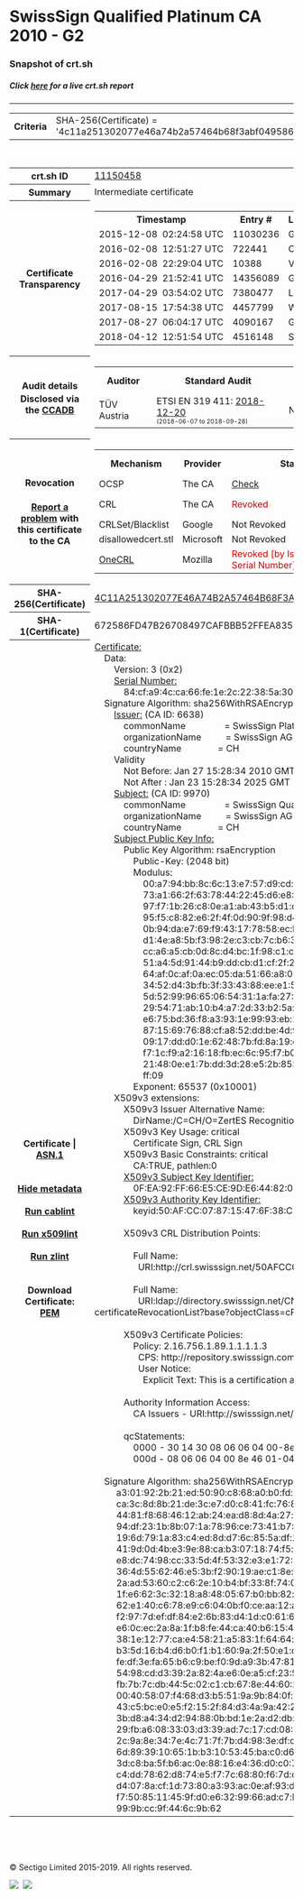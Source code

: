 # SwissSign Qualified Platinum CA 2010 - G2
### Snapshot of crt.sh
##### Click [here](https://crt.sh/?q=4C11A251302077E46A74B2A57464B68F3ABF049586C9A68DDF4E9E503F236AB0) for a live crt.sh report

---
<!DOCTYPE HTML PUBLIC "-//W3C//DTD HTML 4.0 Transitional//EN">
<HTML>

<BODY>

<TABLE>
  <TR>
    <TH class="outer">Criteria</TH>
    <TD class="outer">SHA-256(Certificate) = '4c11a251302077e46a74b2a57464b68f3abf049586c9a68ddf4e9e503f236ab0'</TD>
  </TR>
</TABLE>
<BR>
<TABLE>
  <TR>
    <TH class="outer">crt.sh ID</TH>
    <TD class="outer"><A href="?id=11150458">11150458</A></TD>
  </TR>
  <TR>
    <TH class="outer">Summary</TH>
    <TD class="outer">Intermediate certificate</TD>
  </TR>
  <TR>
    <TH class="outer">Certificate<BR>Transparency</TH>
    <TD class="outer">
<TABLE class="options" style="margin-left:0px">
  <TR>
    <TH>Timestamp</TH>
    <TH>Entry #</TH>
    <TH>Log Operator</TH>
    <TH>Log URL</TH>
  </TR>
  <TR>
    <TD>2015-12-08&nbsp; <FONT class="small">02:24:58 UTC</FONT></TD>
    <TD>11030236</TD>
    <TD>Google</TD>
    <TD>https://ct.googleapis.com/pilot</TD>
  </TR>
  <TR>
    <TD>2016-02-08&nbsp; <FONT class="small">12:51:27 UTC</FONT></TD>
    <TD>722441</TD>
    <TD>Certly</TD>
    <TD>https://log.certly.io</TD>
  </TR>
  <TR>
    <TD>2016-02-08&nbsp; <FONT class="small">22:29:04 UTC</FONT></TD>
    <TD>10388</TD>
    <TD>Venafi</TD>
    <TD>https://ctlog.api.venafi.com</TD>
  </TR>
  <TR>
    <TD>2016-04-29&nbsp; <FONT class="small">21:52:41 UTC</FONT></TD>
    <TD>14356089</TD>
    <TD>Google</TD>
    <TD>https://ct.googleapis.com/rocketeer</TD>
  </TR>
  <TR>
    <TD>2017-04-29&nbsp; <FONT class="small">03:54:02 UTC</FONT></TD>
    <TD>7380477</TD>
    <TD>Let's Encrypt</TD>
    <TD>https://clicky.ct.letsencrypt.org</TD>
  </TR>
  <TR>
    <TD>2017-08-15&nbsp; <FONT class="small">17:54:38 UTC</FONT></TD>
    <TD>4457799</TD>
    <TD>WoTrus</TD>
    <TD>https://ctlog.wosign.com</TD>
  </TR>
  <TR>
    <TD>2017-08-27&nbsp; <FONT class="small">06:04:17 UTC</FONT></TD>
    <TD>4090167</TD>
    <TD>Google</TD>
    <TD>https://ct.googleapis.com/skydiver</TD>
  </TR>
  <TR>
    <TD>2018-04-12&nbsp; <FONT class="small">12:51:54 UTC</FONT></TD>
    <TD>4516148</TD>
    <TD>Sectigo</TD>
    <TD>https://dodo.ct.comodo.com</TD>
  </TR>
</TABLE>
    </TD>
  </TR>
  <TR>
    <TH class="outer">Audit details<BR>
      <DIV class="small" style="padding-top:3px">Disclosed via the
        <A href="//ccadb-public.secure.force.com/mozilla/PublicAllIntermediateCerts" target="_blank">CCADB</A></DIV>
    </TH>
    <TD class="outer">
<TABLE class="options" style="margin-left:0px">
  <TR>
    <TH>Auditor</TH>
    <TH>Standard Audit</TH>
    <TH>BR Audit</TH>
    <TH>EV SSL Audit</TH>
    <TH>Documents</TH>
    <TH>CCADB</TH>
    <TH>Root Owner / Certificate</TH>
  </TR>
  <TR>
    <TD style="vertical-align:middle">TÜV Austria</TD>
    <TD>ETSI EN 319 411:
      <A href="https://it-tuv.com/wp-content/uploads/2018/12/AA2018122001_Audit_Attestation_TA_CERT__SwissSign_Platinum_G2.pdf" target="_blank">2018-12-20</A>
      <BR><FONT style="font-size:8pt">(2018-06-07 to 2018-09-28)</FONT></TD>
    <TD>No    <TD>No    <TD>
      <A href="http://repository.swisssign.com/SwissSign-Platinum-CP-CPS.pdf" target="blank">CP</A>
      <A href="http://repository.swisssign.com/SwissSign-Platinum-CP-CPS.pdf" target="blank">CPS</A>
    </TD>
    <TD><A href="//ccadb.force.com/0011J00001Fy28HQAR" target="_blank">0011J00001Fy28HQAR</A></TD>
    <TD><A href="/?id=8986188">SwissSign AG</A></TD>
  </TR>
</TABLE>
    </TD>
  </TR>
  <TR>
    <TH class="outer">Revocation<BR><BR>
      <DIV class="small" style="padding-top:3px"><A href="?id=11150458&opt=problemreporting">Report a problem</A> with<BR>this certificate to the CA</DIV></TH>
    <TD class="outer">
      <TABLE class="options" style="margin-left:0px">
        <TR>
          <TH>Mechanism</TH>
          <TH>Provider</TH>
          <TH>Status</TH>
          <TH>Revocation Date</TH>
          <TH>Last Observed in CRL</TH>
          <TH>Last Checked <SPAN style="color:#CC0000;vertical-align:middle;font-size:70%;font-weight:normal">(Error)</SPAN></TH>
        </TR>
        <TR>
          <TD>OCSP</TD>
          <TD>The CA</TD>
          <TD><A href="?id=11150458&opt=ocsp">Check</A></TD>
          <TD><SPAN style="color:#888888">?</SPAN></TD>
          <TD><SPAN style="color:#888888">n/a</SPAN></TD>
          <TD><SPAN style="color:#888888">?</SPAN></TD>
        </TR>
        <TR>
          <TD>CRL</TD>
          <TD>The CA</TD>
          <TD><SPAN style="color:#CC0000">Revoked</SPAN></TD><TD>2018-12-11&nbsp; <FONT class="small">16:37:43 UTC</FONT></TD><TD>2019-11-06&nbsp; <FONT class="small">17:53:29 UTC</FONT></TD><TD>2019-12-04&nbsp; <FONT class="small">16:18:02 UTC</FONT></TD>
        </TR>
        <TR>
          <TD>CRLSet/Blacklist</TD>
          <TD>Google</TD>
          <TD>Not Revoked</TD>
          <TD><SPAN style="color:#888888">n/a</SPAN></TD>
          <TD><SPAN style="color:#888888">n/a</SPAN></TD>
          <TD><SPAN style="color:#888888">n/a</SPAN></TD>
        </TR>
        <TR>
          <TD>disallowedcert.stl</TD>
          <TD>Microsoft</TD>
          <TD>Not Revoked</TD>
          <TD><SPAN style="color:#888888">n/a</SPAN></TD>
          <TD><SPAN style="color:#888888">n/a</SPAN></TD>
          <TD><SPAN style="color:#888888">n/a</SPAN></TD>
        </TR>
        <TR>
          <TD><A href="/mozilla-onecrl" target="_blank">OneCRL</A></TD>
          <TD>Mozilla</TD>
          <TD><SPAN style="color:#CC0000">Revoked [by Issuer Name, Serial Number]</SPAN></TD><TD>2019-01-18&nbsp; <FONT class="small">11:45:13 UTC</FONT></TD>
          <TD><SPAN style="color:#888888">n/a</SPAN></TD>
          <TD><SPAN style="color:#888888">n/a</SPAN></TD>
        </TR>
      </TABLE>
    </TD>
  </TR>
  <TR>
    <TH class="outer">SHA-256(Certificate)</TH>
    <TD class="outer"><A href="//censys.io/certificates/4c11a251302077e46a74b2a57464b68f3abf049586c9a68ddf4e9e503f236ab0">4C11A251302077E46A74B2A57464B68F3ABF049586C9A68DDF4E9E503F236AB0</A></TD>
  </TR>
  <TR>
    <TH class="outer">SHA-1(Certificate)</TH>
    <TD class="outer">672586FD47B26708497CAFBBB52FFEA835B5BB58</TD>
  </TR>
  <TR>
    <TH class="outer">Certificate | <A href="?asn1=11150458">ASN.1</A>
      <SPAN class="small"><BR>
      <BR><BR><A href="?id=11150458&opt=nometadata">Hide metadata</A>
      <BR><BR><A href="?id=11150458&opt=cablint">Run cablint</A>
      <BR><BR><A href="?id=11150458&opt=x509lint">Run x509lint</A>
      <BR><BR><A href="?id=11150458&opt=zlint">Run zlint</A>
      <BR><BR><BR>Download Certificate: <A href="?d=11150458">PEM</A>
      </SPAN>
    </TH>
    <TD class="text"><A href="?d=11150458">Certificate:</A><BR>&nbsp;&nbsp;&nbsp;&nbsp;Data:<BR>&nbsp;&nbsp;&nbsp;&nbsp;&nbsp;&nbsp;&nbsp;&nbsp;Version:&nbsp;3&nbsp;(0x2)<BR>&nbsp;&nbsp;&nbsp;&nbsp;&nbsp;&nbsp;&nbsp;&nbsp;<A href="?serial=0084cfa94cca66fe1e2c22385a300027">Serial&nbsp;Number:</A><BR>&nbsp;&nbsp;&nbsp;&nbsp;&nbsp;&nbsp;&nbsp;&nbsp;&nbsp;&nbsp;&nbsp;&nbsp;84:cf:a9:4c:ca:66:fe:1e:2c:22:38:5a:30:00:27<BR>&nbsp;&nbsp;&nbsp;&nbsp;Signature&nbsp;Algorithm:&nbsp;sha256WithRSAEncryption<BR>&nbsp;&nbsp;&nbsp;&nbsp;&nbsp;&nbsp;&nbsp;&nbsp;<A href="?caid=6638">Issuer:</A> <SPAN class="small">(CA ID: 6638)</SPAN><BR>&nbsp;&nbsp;&nbsp;&nbsp;&nbsp;&nbsp;&nbsp;&nbsp;&nbsp;&nbsp;&nbsp;&nbsp;commonName&nbsp;&nbsp;&nbsp;&nbsp;&nbsp;&nbsp;&nbsp;&nbsp;&nbsp;&nbsp;&nbsp;&nbsp;&nbsp;&nbsp;&nbsp;&nbsp;=&nbsp;SwissSign&nbsp;Platinum&nbsp;CA&nbsp;-&nbsp;G2<BR>&nbsp;&nbsp;&nbsp;&nbsp;&nbsp;&nbsp;&nbsp;&nbsp;&nbsp;&nbsp;&nbsp;&nbsp;organizationName&nbsp;&nbsp;&nbsp;&nbsp;&nbsp;&nbsp;&nbsp;&nbsp;&nbsp;&nbsp;=&nbsp;SwissSign&nbsp;AG<BR>&nbsp;&nbsp;&nbsp;&nbsp;&nbsp;&nbsp;&nbsp;&nbsp;&nbsp;&nbsp;&nbsp;&nbsp;countryName&nbsp;&nbsp;&nbsp;&nbsp;&nbsp;&nbsp;&nbsp;&nbsp;&nbsp;&nbsp;&nbsp;&nbsp;&nbsp;&nbsp;&nbsp;=&nbsp;CH<BR>&nbsp;&nbsp;&nbsp;&nbsp;&nbsp;&nbsp;&nbsp;&nbsp;Validity<BR>&nbsp;&nbsp;&nbsp;&nbsp;&nbsp;&nbsp;&nbsp;&nbsp;&nbsp;&nbsp;&nbsp;&nbsp;Not&nbsp;Before:&nbsp;Jan&nbsp;27&nbsp;15:28:34&nbsp;2010&nbsp;GMT<BR>&nbsp;&nbsp;&nbsp;&nbsp;&nbsp;&nbsp;&nbsp;&nbsp;&nbsp;&nbsp;&nbsp;&nbsp;Not&nbsp;After&nbsp;:&nbsp;Jan&nbsp;23&nbsp;15:28:34&nbsp;2025&nbsp;GMT<BR>&nbsp;&nbsp;&nbsp;&nbsp;&nbsp;&nbsp;&nbsp;&nbsp;<A href="?caid=9970">Subject:</A> <SPAN class="small">(CA ID: 9970)</SPAN><BR>&nbsp;&nbsp;&nbsp;&nbsp;&nbsp;&nbsp;&nbsp;&nbsp;&nbsp;&nbsp;&nbsp;&nbsp;commonName&nbsp;&nbsp;&nbsp;&nbsp;&nbsp;&nbsp;&nbsp;&nbsp;&nbsp;&nbsp;&nbsp;&nbsp;&nbsp;&nbsp;&nbsp;&nbsp;=&nbsp;SwissSign&nbsp;Qualified&nbsp;Platinum&nbsp;CA&nbsp;2010&nbsp;-&nbsp;G2<BR>&nbsp;&nbsp;&nbsp;&nbsp;&nbsp;&nbsp;&nbsp;&nbsp;&nbsp;&nbsp;&nbsp;&nbsp;organizationName&nbsp;&nbsp;&nbsp;&nbsp;&nbsp;&nbsp;&nbsp;&nbsp;&nbsp;&nbsp;=&nbsp;SwissSign&nbsp;AG<BR>&nbsp;&nbsp;&nbsp;&nbsp;&nbsp;&nbsp;&nbsp;&nbsp;&nbsp;&nbsp;&nbsp;&nbsp;countryName&nbsp;&nbsp;&nbsp;&nbsp;&nbsp;&nbsp;&nbsp;&nbsp;&nbsp;&nbsp;&nbsp;&nbsp;&nbsp;&nbsp;&nbsp;=&nbsp;CH<BR>&nbsp;&nbsp;&nbsp;&nbsp;&nbsp;&nbsp;&nbsp;&nbsp;<A href="?spkisha256=8997789a16a491b8002d7c8bfdf42ee0b54e0df3288c73f4a2b32b8f2c6b337c">Subject&nbsp;Public&nbsp;Key&nbsp;Info:</A><BR>&nbsp;&nbsp;&nbsp;&nbsp;&nbsp;&nbsp;&nbsp;&nbsp;&nbsp;&nbsp;&nbsp;&nbsp;Public&nbsp;Key&nbsp;Algorithm:&nbsp;rsaEncryption<BR>&nbsp;&nbsp;&nbsp;&nbsp;&nbsp;&nbsp;&nbsp;&nbsp;&nbsp;&nbsp;&nbsp;&nbsp;&nbsp;&nbsp;&nbsp;&nbsp;Public-Key:&nbsp;(2048&nbsp;bit)<BR>&nbsp;&nbsp;&nbsp;&nbsp;&nbsp;&nbsp;&nbsp;&nbsp;&nbsp;&nbsp;&nbsp;&nbsp;&nbsp;&nbsp;&nbsp;&nbsp;Modulus:<BR>&nbsp;&nbsp;&nbsp;&nbsp;&nbsp;&nbsp;&nbsp;&nbsp;&nbsp;&nbsp;&nbsp;&nbsp;&nbsp;&nbsp;&nbsp;&nbsp;&nbsp;&nbsp;&nbsp;&nbsp;00:a7:94:bb:8c:6c:13:e7:57:d9:cd:76:79:1a:93:<BR>&nbsp;&nbsp;&nbsp;&nbsp;&nbsp;&nbsp;&nbsp;&nbsp;&nbsp;&nbsp;&nbsp;&nbsp;&nbsp;&nbsp;&nbsp;&nbsp;&nbsp;&nbsp;&nbsp;&nbsp;73:a1:66:2f:63:78:44:22:45:d6:e8:4e:0a:ad:33:<BR>&nbsp;&nbsp;&nbsp;&nbsp;&nbsp;&nbsp;&nbsp;&nbsp;&nbsp;&nbsp;&nbsp;&nbsp;&nbsp;&nbsp;&nbsp;&nbsp;&nbsp;&nbsp;&nbsp;&nbsp;97:f7:1b:26:c8:0e:a1:ab:43:b5:d1:c4:d8:eb:71:<BR>&nbsp;&nbsp;&nbsp;&nbsp;&nbsp;&nbsp;&nbsp;&nbsp;&nbsp;&nbsp;&nbsp;&nbsp;&nbsp;&nbsp;&nbsp;&nbsp;&nbsp;&nbsp;&nbsp;&nbsp;95:f5:c8:82:e6:2f:4f:0d:90:9f:98:d4:05:b2:b1:<BR>&nbsp;&nbsp;&nbsp;&nbsp;&nbsp;&nbsp;&nbsp;&nbsp;&nbsp;&nbsp;&nbsp;&nbsp;&nbsp;&nbsp;&nbsp;&nbsp;&nbsp;&nbsp;&nbsp;&nbsp;0b:94:da:e7:69:f9:43:17:78:58:ec:be:c6:6f:08:<BR>&nbsp;&nbsp;&nbsp;&nbsp;&nbsp;&nbsp;&nbsp;&nbsp;&nbsp;&nbsp;&nbsp;&nbsp;&nbsp;&nbsp;&nbsp;&nbsp;&nbsp;&nbsp;&nbsp;&nbsp;d1:4e:a8:5b:f3:98:2e:c3:cb:7c:b6:3c:7a:f3:f0:<BR>&nbsp;&nbsp;&nbsp;&nbsp;&nbsp;&nbsp;&nbsp;&nbsp;&nbsp;&nbsp;&nbsp;&nbsp;&nbsp;&nbsp;&nbsp;&nbsp;&nbsp;&nbsp;&nbsp;&nbsp;cc:a6:a5:cb:0d:8c:d4:bc:1f:98:c1:c2:28:bd:57:<BR>&nbsp;&nbsp;&nbsp;&nbsp;&nbsp;&nbsp;&nbsp;&nbsp;&nbsp;&nbsp;&nbsp;&nbsp;&nbsp;&nbsp;&nbsp;&nbsp;&nbsp;&nbsp;&nbsp;&nbsp;51:a4:5d:91:44:b9:dd:cb:d1:cf:2f:20:47:8e:36:<BR>&nbsp;&nbsp;&nbsp;&nbsp;&nbsp;&nbsp;&nbsp;&nbsp;&nbsp;&nbsp;&nbsp;&nbsp;&nbsp;&nbsp;&nbsp;&nbsp;&nbsp;&nbsp;&nbsp;&nbsp;64:af:0c:af:0a:ec:05:da:51:66:a8:00:bc:d3:72:<BR>&nbsp;&nbsp;&nbsp;&nbsp;&nbsp;&nbsp;&nbsp;&nbsp;&nbsp;&nbsp;&nbsp;&nbsp;&nbsp;&nbsp;&nbsp;&nbsp;&nbsp;&nbsp;&nbsp;&nbsp;34:52:d4:3b:fb:3f:33:43:88:ee:e1:55:6a:e3:97:<BR>&nbsp;&nbsp;&nbsp;&nbsp;&nbsp;&nbsp;&nbsp;&nbsp;&nbsp;&nbsp;&nbsp;&nbsp;&nbsp;&nbsp;&nbsp;&nbsp;&nbsp;&nbsp;&nbsp;&nbsp;5d:52:99:96:65:06:54:31:1a:fa:27:34:84:5d:51:<BR>&nbsp;&nbsp;&nbsp;&nbsp;&nbsp;&nbsp;&nbsp;&nbsp;&nbsp;&nbsp;&nbsp;&nbsp;&nbsp;&nbsp;&nbsp;&nbsp;&nbsp;&nbsp;&nbsp;&nbsp;29:54:71:ab:10:b4:a7:2d:33:b2:5a:81:bb:a9:ea:<BR>&nbsp;&nbsp;&nbsp;&nbsp;&nbsp;&nbsp;&nbsp;&nbsp;&nbsp;&nbsp;&nbsp;&nbsp;&nbsp;&nbsp;&nbsp;&nbsp;&nbsp;&nbsp;&nbsp;&nbsp;e6:75:bd:36:f8:a3:93:1e:99:93:eb:18:db:d8:4e:<BR>&nbsp;&nbsp;&nbsp;&nbsp;&nbsp;&nbsp;&nbsp;&nbsp;&nbsp;&nbsp;&nbsp;&nbsp;&nbsp;&nbsp;&nbsp;&nbsp;&nbsp;&nbsp;&nbsp;&nbsp;87:15:69:76:88:cf:a8:52:dd:be:4d:9c:09:60:40:<BR>&nbsp;&nbsp;&nbsp;&nbsp;&nbsp;&nbsp;&nbsp;&nbsp;&nbsp;&nbsp;&nbsp;&nbsp;&nbsp;&nbsp;&nbsp;&nbsp;&nbsp;&nbsp;&nbsp;&nbsp;09:17:dd:d0:1e:62:48:7b:fd:8a:19:e5:90:77:c8:<BR>&nbsp;&nbsp;&nbsp;&nbsp;&nbsp;&nbsp;&nbsp;&nbsp;&nbsp;&nbsp;&nbsp;&nbsp;&nbsp;&nbsp;&nbsp;&nbsp;&nbsp;&nbsp;&nbsp;&nbsp;f7:1c:f9:a2:16:18:fb:ec:6c:95:f7:b0:64:f8:d8:<BR>&nbsp;&nbsp;&nbsp;&nbsp;&nbsp;&nbsp;&nbsp;&nbsp;&nbsp;&nbsp;&nbsp;&nbsp;&nbsp;&nbsp;&nbsp;&nbsp;&nbsp;&nbsp;&nbsp;&nbsp;21:48:0e:e1:7b:dd:3d:28:e5:2b:85:18:b0:3b:0a:<BR>&nbsp;&nbsp;&nbsp;&nbsp;&nbsp;&nbsp;&nbsp;&nbsp;&nbsp;&nbsp;&nbsp;&nbsp;&nbsp;&nbsp;&nbsp;&nbsp;&nbsp;&nbsp;&nbsp;&nbsp;ff:09<BR>&nbsp;&nbsp;&nbsp;&nbsp;&nbsp;&nbsp;&nbsp;&nbsp;&nbsp;&nbsp;&nbsp;&nbsp;&nbsp;&nbsp;&nbsp;&nbsp;Exponent:&nbsp;65537&nbsp;(0x10001)<BR>&nbsp;&nbsp;&nbsp;&nbsp;&nbsp;&nbsp;&nbsp;&nbsp;X509v3&nbsp;extensions:<BR>&nbsp;&nbsp;&nbsp;&nbsp;&nbsp;&nbsp;&nbsp;&nbsp;&nbsp;&nbsp;&nbsp;&nbsp;X509v3&nbsp;Issuer&nbsp;Alternative&nbsp;Name:&nbsp;<BR>&nbsp;&nbsp;&nbsp;&nbsp;&nbsp;&nbsp;&nbsp;&nbsp;&nbsp;&nbsp;&nbsp;&nbsp;&nbsp;&nbsp;&nbsp;&nbsp;DirName:/C=CH/O=ZertES&nbsp;Recognition&nbsp;Body:&nbsp;KPMG&nbsp;AG<BR>&nbsp;&nbsp;&nbsp;&nbsp;&nbsp;&nbsp;&nbsp;&nbsp;&nbsp;&nbsp;&nbsp;&nbsp;X509v3&nbsp;Key&nbsp;Usage:&nbsp;critical<BR>&nbsp;&nbsp;&nbsp;&nbsp;&nbsp;&nbsp;&nbsp;&nbsp;&nbsp;&nbsp;&nbsp;&nbsp;&nbsp;&nbsp;&nbsp;&nbsp;Certificate&nbsp;Sign,&nbsp;CRL&nbsp;Sign<BR>&nbsp;&nbsp;&nbsp;&nbsp;&nbsp;&nbsp;&nbsp;&nbsp;&nbsp;&nbsp;&nbsp;&nbsp;X509v3&nbsp;Basic&nbsp;Constraints:&nbsp;critical<BR>&nbsp;&nbsp;&nbsp;&nbsp;&nbsp;&nbsp;&nbsp;&nbsp;&nbsp;&nbsp;&nbsp;&nbsp;&nbsp;&nbsp;&nbsp;&nbsp;CA:TRUE,&nbsp;pathlen:0<BR>&nbsp;&nbsp;&nbsp;&nbsp;&nbsp;&nbsp;&nbsp;&nbsp;&nbsp;&nbsp;&nbsp;&nbsp;<A href="?ski=0fea92ff66e5ce9de644820603ba7afc362a2cee">X509v3&nbsp;Subject&nbsp;Key&nbsp;Identifier:</A><BR>&nbsp;&nbsp;&nbsp;&nbsp;&nbsp;&nbsp;&nbsp;&nbsp;&nbsp;&nbsp;&nbsp;&nbsp;&nbsp;&nbsp;&nbsp;&nbsp;0F:EA:92:FF:66:E5:CE:9D:E6:44:82:06:03:BA:7A:FC:36:2A:2C:EE<BR>&nbsp;&nbsp;&nbsp;&nbsp;&nbsp;&nbsp;&nbsp;&nbsp;&nbsp;&nbsp;&nbsp;&nbsp;<A href="?ski=50afcc078715476f38c5b465d1de95aae9df9ccc">X509v3&nbsp;Authority&nbsp;Key&nbsp;Identifier:</A><BR>&nbsp;&nbsp;&nbsp;&nbsp;&nbsp;&nbsp;&nbsp;&nbsp;&nbsp;&nbsp;&nbsp;&nbsp;&nbsp;&nbsp;&nbsp;&nbsp;keyid:50:AF:CC:07:87:15:47:6F:38:C5:B4:65:D1:DE:95:AA:E9:DF:9C:CC<BR><BR>&nbsp;&nbsp;&nbsp;&nbsp;&nbsp;&nbsp;&nbsp;&nbsp;&nbsp;&nbsp;&nbsp;&nbsp;X509v3&nbsp;CRL&nbsp;Distribution&nbsp;Points:&nbsp;<BR><BR>&nbsp;&nbsp;&nbsp;&nbsp;&nbsp;&nbsp;&nbsp;&nbsp;&nbsp;&nbsp;&nbsp;&nbsp;&nbsp;&nbsp;&nbsp;&nbsp;Full&nbsp;Name:<BR>&nbsp;&nbsp;&nbsp;&nbsp;&nbsp;&nbsp;&nbsp;&nbsp;&nbsp;&nbsp;&nbsp;&nbsp;&nbsp;&nbsp;&nbsp;&nbsp;&nbsp;&nbsp;URI:http://crl.swisssign.net/50AFCC078715476F38C5B465D1DE95AAE9DF9CCC<BR><BR>&nbsp;&nbsp;&nbsp;&nbsp;&nbsp;&nbsp;&nbsp;&nbsp;&nbsp;&nbsp;&nbsp;&nbsp;&nbsp;&nbsp;&nbsp;&nbsp;Full&nbsp;Name:<BR>&nbsp;&nbsp;&nbsp;&nbsp;&nbsp;&nbsp;&nbsp;&nbsp;&nbsp;&nbsp;&nbsp;&nbsp;&nbsp;&nbsp;&nbsp;&nbsp;&nbsp;&nbsp;URI:ldap://directory.swisssign.net/CN=50AFCC078715476F38C5B465D1DE95AAE9DF9CCC%2CO=SwissSign%2CC=CH?certificateRevocationList?base?objectClass=cRLDistributionPoint<BR><BR>&nbsp;&nbsp;&nbsp;&nbsp;&nbsp;&nbsp;&nbsp;&nbsp;&nbsp;&nbsp;&nbsp;&nbsp;X509v3&nbsp;Certificate&nbsp;Policies:&nbsp;<BR>&nbsp;&nbsp;&nbsp;&nbsp;&nbsp;&nbsp;&nbsp;&nbsp;&nbsp;&nbsp;&nbsp;&nbsp;&nbsp;&nbsp;&nbsp;&nbsp;Policy:&nbsp;2.16.756.1.89.1.1.1.1.3<BR>&nbsp;&nbsp;&nbsp;&nbsp;&nbsp;&nbsp;&nbsp;&nbsp;&nbsp;&nbsp;&nbsp;&nbsp;&nbsp;&nbsp;&nbsp;&nbsp;&nbsp;&nbsp;CPS:&nbsp;http://repository.swisssign.com/SwissSign-Platinum-CP-CPS-R3.pdf<BR>&nbsp;&nbsp;&nbsp;&nbsp;&nbsp;&nbsp;&nbsp;&nbsp;&nbsp;&nbsp;&nbsp;&nbsp;&nbsp;&nbsp;&nbsp;&nbsp;&nbsp;&nbsp;User&nbsp;Notice:<BR>&nbsp;&nbsp;&nbsp;&nbsp;&nbsp;&nbsp;&nbsp;&nbsp;&nbsp;&nbsp;&nbsp;&nbsp;&nbsp;&nbsp;&nbsp;&nbsp;&nbsp;&nbsp;&nbsp;&nbsp;Explicit&nbsp;Text:&nbsp;This&nbsp;is&nbsp;a&nbsp;certification&nbsp;authority&nbsp;that&nbsp;issues&nbsp;qualified&nbsp;certificates&nbsp;according&nbsp;to&nbsp;Swiss&nbsp;digital&nbsp;signature&nbsp;law.<BR><BR>&nbsp;&nbsp;&nbsp;&nbsp;&nbsp;&nbsp;&nbsp;&nbsp;&nbsp;&nbsp;&nbsp;&nbsp;Authority&nbsp;Information&nbsp;Access:&nbsp;<BR>&nbsp;&nbsp;&nbsp;&nbsp;&nbsp;&nbsp;&nbsp;&nbsp;&nbsp;&nbsp;&nbsp;&nbsp;&nbsp;&nbsp;&nbsp;&nbsp;CA&nbsp;Issuers&nbsp;-&nbsp;URI:http://swisssign.net/cgi-bin/authority/download/50AFCC078715476F38C5B465D1DE95AAE9DF9CCC<BR><BR>&nbsp;&nbsp;&nbsp;&nbsp;&nbsp;&nbsp;&nbsp;&nbsp;&nbsp;&nbsp;&nbsp;&nbsp;qcStatements:&nbsp;<BR>&nbsp;&nbsp;&nbsp;&nbsp;&nbsp;&nbsp;&nbsp;&nbsp;&nbsp;&nbsp;&nbsp;&nbsp;&nbsp;&nbsp;&nbsp;&nbsp;0000&nbsp;-&nbsp;30&nbsp;14&nbsp;30&nbsp;08&nbsp;06&nbsp;06&nbsp;04&nbsp;00-8e&nbsp;46&nbsp;01&nbsp;01&nbsp;30&nbsp;&nbsp;&nbsp;0.0......F..0<BR>&nbsp;&nbsp;&nbsp;&nbsp;&nbsp;&nbsp;&nbsp;&nbsp;&nbsp;&nbsp;&nbsp;&nbsp;&nbsp;&nbsp;&nbsp;&nbsp;000d&nbsp;-&nbsp;08&nbsp;06&nbsp;06&nbsp;04&nbsp;00&nbsp;8e&nbsp;46&nbsp;01-04&nbsp;&nbsp;&nbsp;&nbsp;&nbsp;&nbsp;&nbsp;&nbsp;&nbsp;&nbsp;&nbsp;&nbsp;&nbsp;&nbsp;&nbsp;......F..<BR><BR>&nbsp;&nbsp;&nbsp;&nbsp;Signature&nbsp;Algorithm:&nbsp;sha256WithRSAEncryption<BR>&nbsp;&nbsp;&nbsp;&nbsp;&nbsp;&nbsp;&nbsp;&nbsp;&nbsp;a3:01:92:2b:21:ed:50:90:c8:68:a0:b0:fd:67:67:88:5d:74:<BR>&nbsp;&nbsp;&nbsp;&nbsp;&nbsp;&nbsp;&nbsp;&nbsp;&nbsp;ca:3c:8d:8b:21:de:3c:e7:d0:c8:41:fc:76:8f:b9:49:34:1e:<BR>&nbsp;&nbsp;&nbsp;&nbsp;&nbsp;&nbsp;&nbsp;&nbsp;&nbsp;44:81:f8:68:46:12:ab:24:ea:d8:8d:4a:27:ec:a1:45:eb:16:<BR>&nbsp;&nbsp;&nbsp;&nbsp;&nbsp;&nbsp;&nbsp;&nbsp;&nbsp;94:df:23:1b:8b:07:1a:78:96:ce:73:41:b7:37:50:18:d7:46:<BR>&nbsp;&nbsp;&nbsp;&nbsp;&nbsp;&nbsp;&nbsp;&nbsp;&nbsp;19:6d:79:1a:83:c4:ed:8d:d7:6c:85:5a:df:25:da:25:6d:69:<BR>&nbsp;&nbsp;&nbsp;&nbsp;&nbsp;&nbsp;&nbsp;&nbsp;&nbsp;41:9d:0d:4b:e3:9e:88:ca:b3:07:18:74:f5:f0:c7:0c:65:92:<BR>&nbsp;&nbsp;&nbsp;&nbsp;&nbsp;&nbsp;&nbsp;&nbsp;&nbsp;e8:dc:74:98:cc:33:5d:4f:53:32:e3:e1:72:9c:28:c4:c3:36:<BR>&nbsp;&nbsp;&nbsp;&nbsp;&nbsp;&nbsp;&nbsp;&nbsp;&nbsp;36:4d:55:62:46:e5:3b:f2:90:19:ae:c1:8e:33:da:91:bd:d4:<BR>&nbsp;&nbsp;&nbsp;&nbsp;&nbsp;&nbsp;&nbsp;&nbsp;&nbsp;2a:ad:53:60:c2:c6:2e:10:b4:bf:33:8f:74:0e:57:4d:e0:89:<BR>&nbsp;&nbsp;&nbsp;&nbsp;&nbsp;&nbsp;&nbsp;&nbsp;&nbsp;1f:e6:62:3c:32:18:a8:48:05:67:b0:bb:82:d3:dd:21:bd:4f:<BR>&nbsp;&nbsp;&nbsp;&nbsp;&nbsp;&nbsp;&nbsp;&nbsp;&nbsp;62:e1:40:c6:78:e9:c6:04:0b:f0:ce:aa:12:a1:5e:84:b8:71:<BR>&nbsp;&nbsp;&nbsp;&nbsp;&nbsp;&nbsp;&nbsp;&nbsp;&nbsp;f2:97:7d:ef:df:84:e2:6b:83:d4:1d:c0:61:62:e0:b9:b4:3d:<BR>&nbsp;&nbsp;&nbsp;&nbsp;&nbsp;&nbsp;&nbsp;&nbsp;&nbsp;e6:0c:ec:2a:8a:1f:b8:fe:44:ca:40:b6:15:47:c9:2f:16:24:<BR>&nbsp;&nbsp;&nbsp;&nbsp;&nbsp;&nbsp;&nbsp;&nbsp;&nbsp;38:1e:12:77:ca:e4:58:21:a5:83:1f:64:64:ca:5e:f2:02:49:<BR>&nbsp;&nbsp;&nbsp;&nbsp;&nbsp;&nbsp;&nbsp;&nbsp;&nbsp;b3:5d:16:b4:d6:b0:f1:b1:60:9a:2f:50:e1:d1:f3:fc:79:49:<BR>&nbsp;&nbsp;&nbsp;&nbsp;&nbsp;&nbsp;&nbsp;&nbsp;&nbsp;fe:df:3e:fa:65:b6:c9:be:f0:9d:a9:3b:47:81:b7:a6:aa:20:<BR>&nbsp;&nbsp;&nbsp;&nbsp;&nbsp;&nbsp;&nbsp;&nbsp;&nbsp;54:98:cd:d3:39:2a:82:4a:e6:0e:a5:cf:23:5e:07:d9:d4:58:<BR>&nbsp;&nbsp;&nbsp;&nbsp;&nbsp;&nbsp;&nbsp;&nbsp;&nbsp;fb:7b:7c:db:44:5c:02:c1:cb:67:8e:44:60:22:37:1f:8d:5a:<BR>&nbsp;&nbsp;&nbsp;&nbsp;&nbsp;&nbsp;&nbsp;&nbsp;&nbsp;00:40:58:07:f4:68:d3:b5:51:9a:9b:84:0f:36:61:a2:63:9f:<BR>&nbsp;&nbsp;&nbsp;&nbsp;&nbsp;&nbsp;&nbsp;&nbsp;&nbsp;43:c5:bc:e0:e5:f2:15:2f:84:d3:4a:9a:42:24:3d:67:b1:1b:<BR>&nbsp;&nbsp;&nbsp;&nbsp;&nbsp;&nbsp;&nbsp;&nbsp;&nbsp;3b:d8:a4:34:d2:94:88:0b:bd:1e:2a:d2:db:c1:15:f6:49:96:<BR>&nbsp;&nbsp;&nbsp;&nbsp;&nbsp;&nbsp;&nbsp;&nbsp;&nbsp;29:fb:a6:08:33:03:d3:39:ad:7c:17:cd:08:50:43:d4:ee:31:<BR>&nbsp;&nbsp;&nbsp;&nbsp;&nbsp;&nbsp;&nbsp;&nbsp;&nbsp;2c:9a:8e:34:7e:4c:71:7f:7b:d4:98:3e:df:c4:b4:fd:1a:b3:<BR>&nbsp;&nbsp;&nbsp;&nbsp;&nbsp;&nbsp;&nbsp;&nbsp;&nbsp;6d:89:39:10:65:1b:b3:10:53:45:ba:c0:d6:48:05:e4:1f:00:<BR>&nbsp;&nbsp;&nbsp;&nbsp;&nbsp;&nbsp;&nbsp;&nbsp;&nbsp;3d:c8:ba:5f:b6:ac:0e:88:16:e4:36:d0:c0:70:ae:ac:34:5f:<BR>&nbsp;&nbsp;&nbsp;&nbsp;&nbsp;&nbsp;&nbsp;&nbsp;&nbsp;c4:dd:78:62:d8:74:e5:f7:7c:68:80:f6:7d:cd:1a:7f:e9:1d:<BR>&nbsp;&nbsp;&nbsp;&nbsp;&nbsp;&nbsp;&nbsp;&nbsp;&nbsp;d4:07:8a:cf:1d:73:80:a3:93:ac:0e:af:93:db:91:c4:a5:5e:<BR>&nbsp;&nbsp;&nbsp;&nbsp;&nbsp;&nbsp;&nbsp;&nbsp;&nbsp;f7:50:85:11:45:9f:d0:e6:32:99:66:ad:c7:b1:00:a7:47:1c:<BR>&nbsp;&nbsp;&nbsp;&nbsp;&nbsp;&nbsp;&nbsp;&nbsp;&nbsp;99:9b:cc:9f:44:6c:9b:62<BR>    </TD>
  </TR>
</TABLE>

  <BR><BR><BR>

  <P class="copyright">&copy; Sectigo Limited 2015-2019. All rights reserved.</P>
  <DIV>
    <A href="https://sectigo.com/"><IMG src="/sectigo_s.png"></A>
    &nbsp;<A href="https://github.com/crtsh"><IMG src="/GitHub-Mark-32px.png"></A>
  </DIV>
</BODY>
</HTML>
